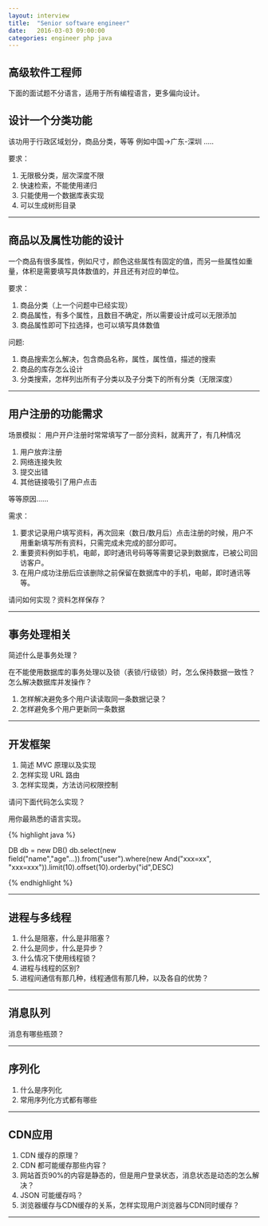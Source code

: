 ```yaml
---
layout: interview
title:  "Senior software engineer"
date:   2016-03-03 09:00:00
categories: engineer php java
---
```


高级软件工程师
---

下面的面试题不分语言，适用于所有编程语言，更多偏向设计。

设计一个分类功能
---
该功用于行政区域划分，商品分类，等等
例如中国->广东-深圳 .....

要求：

1. 无限极分类，层次深度不限
1. 快速检索，不能使用递归
1. 只能使用一个数据库表实现
1. 可以生成树形目录

* * *

商品以及属性功能的设计
---
一个商品有很多属性，例如尺寸，颜色这些属性有固定的值，而另一些属性如重量，体积是需要填写具体数值的，并且还有对应的单位。

要求：

1. 商品分类（上一个问题中已经实现）
1. 商品属性，有多个属性，且数目不确定，所以需要设计成可以无限添加
1. 商品属性即可下拉选择，也可以填写具体数值


问题:

1. 商品搜索怎么解决，包含商品名称，属性，属性值，描述的搜索
1. 商品的库存怎么设计
1. 分类搜索，怎样列出所有子分类以及子分类下的所有分类（无限深度）

- - -

用户注册的功能需求
---
场景模拟：
用户开户注册时常常填写了一部分资料，就离开了，有几种情况

1. 用户放弃注册
1. 网络连接失败
1. 提交出错
1. 其他链接吸引了用户点击

等等原因......

需求：

1. 要求记录用户填写资料，再次回来（数日/数月后）点击注册的时候，用户不用重新填写所有资料，只需完成未完成的部分即可。
1. 重要资料例如手机，电邮，即时通讯号码等等需要记录到数据库，已被公司回访客户。
1. 在用户成功注册后应该删除之前保留在数据库中的手机，电邮，即时通讯等等。

请问如何实现？资料怎样保存？

- - -

事务处理相关
---
简述什么是事务处理？

在不能使用数据库的事务处理以及锁（表锁/行级锁）时，怎么保持数据一致性？怎么解决数据库并发操作？

1. 怎样解决避免多个用户读读取同一条数据记录？
1. 怎样避免多个用户更新同一条数据

- - -

开发框架
---

1. 简述 MVC 原理以及实现
1. 怎样实现 URL 路由
1. 怎样实现类，方法访问权限控制


请问下面代码怎么实现？

用你最熟悉的语言实现。

{% highlight java %}

DB db = new DB()
db.select(new field("name","age"...)).from("user").where(new And("xxx=xx", "xxx=xxx")).limit(10).offset(10).orderby("id",DESC)

{% endhighlight %}

- - -

进程与多线程
---
1. 什么是阻塞，什么是非阻塞？
1. 什么是同步，什么是异步？
1. 什么情况下使用线程锁？
1. 进程与线程的区别?
1. 进程间通信有那几种，线程通信有那几种，以及各自的优势？

- - -

消息队列
---

消息有哪些瓶颈？

- - -

序列化
---

1. 什么是序列化
1. 常用序列化方式都有哪些

- - -

CDN应用
---

1. CDN 缓存的原理？
1. CDN 都可能缓存那些内容？
1. 网站首页90%的内容是静态的，但是用户登录状态，消息状态是动态的怎么解决？
1. JSON 可能缓存吗？
1. 浏览器缓存与CDN缓存的关系，怎样实现用户浏览器与CDN同时缓存？

- - - 

